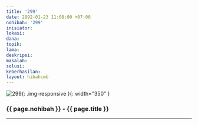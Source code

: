 ```yaml
---
title: '299'
date: 2992-01-23 11:08:00 +07:00
nohibah: '299'
inisiator: 
lokasi: 
dana: 
topik: 
lama: 
deskripsi: 
masalah: 
solusi: 
keberhasilan: 
layout: hibahcmb
---
```


![299](/static/img/hibahcmb/299.png){: .img-responsive }{: width="350" }

### {{ page.nohibah }} - {{ page.title }}

---

